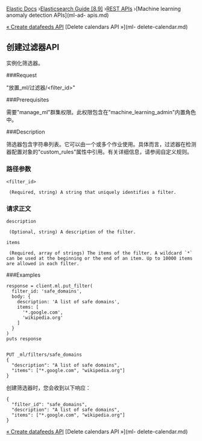 

[Elastic Docs](/guide/) ›[Elasticsearch Guide [8.9]](index.md) ›[REST
APIs](rest-apis.md) ›[Machine learning anomaly detection APIs](ml-ad-
apis.md)

[« Create datafeeds API](ml-put-datafeed.md) [Delete calendars API »](ml-
delete-calendar.md)

## 创建过滤器API

实例化筛选器。

###Request

"放置_ml/过滤器/<filter_id>"

###Prerequisites

需要"manage_ml"群集权限。此权限包含在"machine_learning_admin"内置角色中。

###Description

筛选器包含字符串列表。它可以由一个或多个作业使用。具体而言，过滤器在检测器配置对象的"custom_rules"属性中引用。有关详细信息，请参阅自定义规则。

### 路径参数

`<filter_id>`

     (Required, string) A string that uniquely identifies a filter. 

### 请求正文

`description`

     (Optional, string) A description of the filter. 
`items`

     (Required, array of strings) The items of the filter. A wildcard `*` can be used at the beginning or the end of an item. Up to 10000 items are allowed in each filter. 

###Examples

    
    
    response = client.ml.put_filter(
      filter_id: 'safe_domains',
      body: {
        description: 'A list of safe domains',
        items: [
          '*.google.com',
          'wikipedia.org'
        ]
      }
    )
    puts response
    
    
    PUT _ml/filters/safe_domains
    {
      "description": "A list of safe domains",
      "items": ["*.google.com", "wikipedia.org"]
    }

创建筛选器时，您会收到以下响应：

    
    
    {
      "filter_id": "safe_domains",
      "description": "A list of safe domains",
      "items": ["*.google.com", "wikipedia.org"]
    }

[« Create datafeeds API](ml-put-datafeed.md) [Delete calendars API »](ml-
delete-calendar.md)
